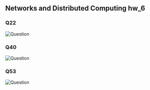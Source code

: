 ## Networks and Distributed Computing hw_6

### Q22

   ![Question](https://s1.ax1x.com/2020/04/05/GrmnK0.jpg)

### Q40

   ![Question](https://s1.ax1x.com/2020/04/05/GrmurV.jpg)

### Q53

   ![Question](https://s1.ax1x.com/2020/04/05/GrmQVU.jpg)

